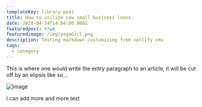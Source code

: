 ```yaml
---
templateKey: library-post
title: How to utilize new small business loans. 
date: 2020-04-24T14:04:00.000Z
featuredpost: true
featuredimage: /img/yogaGirl.png
description: Testing markdown customizing from netlify cms
tags:
  - category
---
```


This is where one would write the entry paragraph to an article, it will be cut off by an elipsis like so...

![Image](/img/yogaGirl.png)


I can add more and more text


